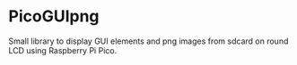 # PicoGUIpng
Small library to display GUI elements and png images from sdcard on round LCD using Raspberry Pi Pico.
